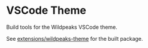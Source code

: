 # VSCode Theme

Build tools for the Wildpeaks VSCode theme.

See [extensions/wildpeaks-theme](extensions/wildpeaks-theme) for the built package.
